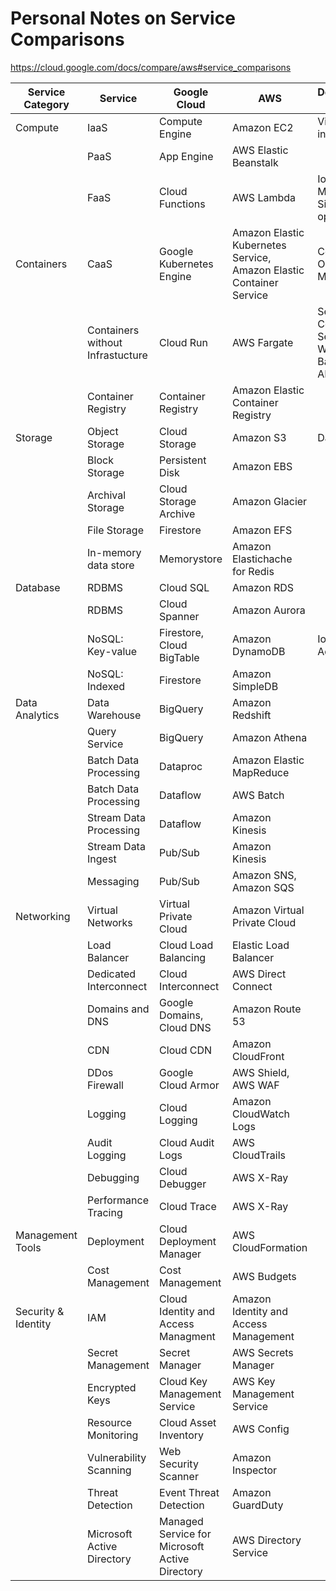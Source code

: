 # Personal Notes on Service Comparisons

<https://cloud.google.com/docs/compare/aws#service_comparisons>

| Service Category | Service | Google Cloud | AWS | Description/Use Cases |
| -- | -- | -- | -- | -- |
| Compute | IaaS | Compute Engine | Amazon EC2 | Virtual Machine in the Cloud|
| | PaaS | App Engine | AWS Elastic Beanstalk | |
| | FaaS | Cloud Functions | AWS Lambda | IoT, WebHook, Microservices, Simple CRUD operations |
| Containers | CaaS | Google Kubernetes Engine | Amazon Elastic Kubernetes Service, Amazon Elastic Container Service | Container Orchestration, Microservices |
| | Containers without Infrastucture | Cloud Run | AWS Fargate | Serverless Containers, Serverless, WebApp Backend, REST API |
| | Container Registry | Container Registry | Amazon Elastic Container Registry | |
| Storage | Object Storage | Cloud Storage | Amazon S3 | Data Lake |
| | Block Storage | Persistent Disk | Amazon EBS | |
| | Archival Storage | Cloud Storage Archive | Amazon Glacier | |
| | File Storage | Firestore | Amazon EFS | |
| | In-memory data store | Memorystore | Amazon Elastichache for Redis | |
| Database | RDBMS | Cloud SQL | Amazon RDS | |
| | RDBMS | Cloud Spanner | Amazon Aurora | |
| | NoSQL: Key-value | Firestore, Cloud BigTable | Amazon DynamoDB | IoT Data, AdTech |
| | NoSQL: Indexed | Firestore | Amazon SimpleDB | |
| Data Analytics | Data Warehouse | BigQuery | Amazon Redshift | |
| | Query Service | BigQuery | Amazon Athena | |
| | Batch Data Processing | Dataproc | Amazon Elastic MapReduce | |
| | Batch Data Processing | Dataflow | AWS Batch | |
| | Stream Data Processing | Dataflow | Amazon Kinesis | |
| | Stream Data Ingest | Pub/Sub| Amazon Kinesis | |
| | Messaging | Pub/Sub | Amazon SNS, Amazon SQS | |
| Networking | Virtual Networks | Virtual Private Cloud | Amazon Virtual Private Cloud | |
| | Load Balancer | Cloud Load Balancing | Elastic Load Balancer | |
| | Dedicated Interconnect | Cloud Interconnect | AWS Direct Connect | |
| | Domains and DNS | Google Domains, Cloud DNS | Amazon Route 53 | | 
| | CDN | Cloud CDN | Amazon CloudFront | |
| | DDos Firewall | Google Cloud Armor | AWS Shield, AWS WAF | | | Operations | Monitoring | Cloud Monitoring | Amazon CloudWatch | |
| | Logging | Cloud Logging | Amazon CloudWatch Logs | |
| | Audit Logging | Cloud Audit Logs | AWS CloudTrails | |
| | Debugging | Cloud Debugger | AWS X-Ray | |
| | Performance Tracing | Cloud Trace | AWS X-Ray | |
| Management Tools | Deployment | Cloud Deployment Manager | AWS CloudFormation | |
| | Cost Management | Cost Management | AWS Budgets | |
| Security & Identity | IAM | Cloud Identity and Access Managment | Amazon Identity and Access Management | |
| | Secret Management | Secret Manager | AWS Secrets Manager | |
| | Encrypted Keys | Cloud Key Management Service | AWS Key Management Service | |
| | Resource Monitoring | Cloud Asset Inventory | AWS Config | |
| | Vulnerability Scanning | Web Security Scanner | Amazon Inspector | |
| | Threat Detection | Event Threat Detection | Amazon GuardDuty | |
| | Microsoft Active Directory | Managed Service for Microsoft Active Directory | AWS Directory Service | |